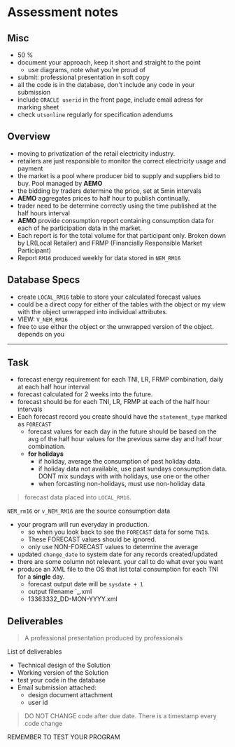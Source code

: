 # Assessment notes

## Misc

- 50 %
- document your approach, keep it short and straight to the point
  - use diagrams, note what you're proud of
- submit: professional presentation in soft copy
- all the code is in the database, don't include any code in your submission
- include `ORACLE userid` in the front page, include email adress for marking sheet
- check `utsonline` regularly for specification adendums

## Overview

- moving to privatization of the retail electricity industry.
- retailers are just responsible to monitor the correct electricity usage and payment
- the market is a pool where producer bid to supply and suppliers bid to buy. Pool managed by **AEMO**
- the bidding by traders determine the price, set at 5min intervals
- **AEMO** aggregates prices to half hour to publish continually.
- trader need to be determine correctly using the time published at the half hours interval
- **AEMO** provide consumption report containing consumption data for each of he participation data in the market.
- Each report is for the total volume for that participant only. Broken down by LR(Local Retailer) and FRMP (Financially Responsible Market Participant)
- Report `RM16` produced weekly for data stored in `NEM_RM16`

## Database Specs

- create `LOCAL_RM16` table to store your calculated forecast values
- could be a direct copy for either of the tables with the object or my view with the object unwrapped into individual attributes.
- VIEW: `V_NEM_RM16`
- free to use either the object or the unwrapped version of the object. depends on you

---

## Task

- forecast energy requirement for each TNI, LR, FRMP combination, daily at each half hour interval
- forecast calculated for 2 weeks into the future.
- forecast should be for each TNI, LR, FRMP at each of the half hour intervals
- Each forecast record you create should have the `statement_type` marked as `FORECAST`
  - forecast values for each day in the future should be based on the avg of the half hour values for the previous same day and half hour combination.
  - **for holidays** 
    - if holiday, average the consumption of past holiday data.
    - if holiday data not available, use past sundays consumption data. DONT mix sundays with with holidays, use one or the other
    - when forcasting non-holidays, must use non-holiday data

> forecast data placed into `LOCAL_RM16`.

`NEM_rm16` or `v_NEM_RM16` are the source consumption data

- your program will run everyday in production.
  - so when you look back to see the `FORECAST` data for some `TNI`s.
  - These FORECAST values should be ignored.
  - only use NON-FORECAST values to determine the average
- updated `change_date` to system date for any records created/updated
- there are some column not relevant. your call to do what ever you want
- produce an XML file to the OS that list total consumption for each TNI for a **single** day.
  - forecast output date will be `sysdate + 1`
  - output filename `<username>_<forecast DD-MON-YYYY>.xml
  - 13363332_DD-MON-YYYY.xml

## Deliverables

> A professional presentation produced by professionals

List of deliverables

- Technical design of the Solution
- Working version of the Solution
- test your code in the database
- Email submission attached:
  - design document attachment
  - user id

> DO NOT CHANGE code after due date. There is a timestamp every code change

REMEMBER TO TEST YOUR PROGRAM


